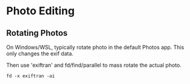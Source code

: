 # Photo Editing

## Rotating Photos

On Windows/WSL, typically rotate photo in the default Photos app. This
only changes the exif data.

Then use 'exiftran' and fd/find/parallel to mass rotate the actual photo.

```
fd -x exiftran -ai
```
